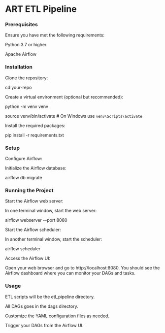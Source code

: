 # ART ETL Pipeline

### Prerequisites
Ensure you have met the following requirements:

Python 3.7 or higher

Apache Airflow

### Installation
Clone the repository:

cd your-repo

Create a virtual environment (optional but recommended):

python -m venv venv

source venv/bin/activate  # On Windows use `venv\Scripts\activate`

Install the required packages:

pip install -r requirements.txt

### Setup

Configure Airflow:

Initialize the Airflow database:

airflow db migrate

### Running the Project

Start the Airflow web server:

In one terminal window, start the web server:

airflow webserver --port 8080

Start the Airflow scheduler:

In another terminal window, start the scheduler:

airflow scheduler

Access the Airflow UI:

Open your web browser and go to http://localhost:8080. You should see the Airflow dashboard where you can monitor your DAGs and tasks.

### Usage

ETL scripts will be the etl_pipeline directory.

All DAGs goes in the dags directory.

Customize the YAML configuration files as needed.

Trigger your DAGs from the Airflow UI.
